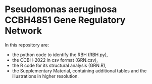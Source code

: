# Pseudomonas aeruginosa CCBH4851 Gene Regulatory Network

In this repository are:

- the python code to identify the RBH (RBH.py),
- the CCBH-2022 in csv format (GRN.csv),
- the R code for its structural analysis (GRN.R),
- the Supplementary Material, containing additional tables and the illustrations in higher resolution.
